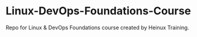 # Linux-DevOps-Foundations-Course
Repo for Linux &amp; DevOps Foundations course created by Heinux Training.
